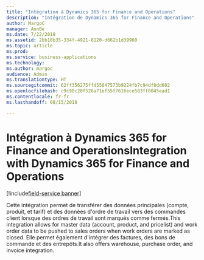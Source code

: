 ```yaml
---
title: "Intégration à Dynamics 365 for Finance and Operations"
description: "Intégration de Dynamics 365 for Finance and Operations"
author: MargoC
manager: AnnBe
ms.date: 7/22/2018
ms.assetid: 2bb18b35-334f-4921-8120-d662b1d39960
ms.topic: article
ms.prod: 
ms.service: business-applications
ms.technology: 
ms.author: margoc
audience: Admin
ms.translationtype: HT
ms.sourcegitcommit: 62ff356275ffd55047573b9224fb7c94df8dd602
ms.openlocfilehash: c9c98c20f526a71ef55f7616ece583ff8045ead1
ms.contentlocale: fr-fr
ms.lasthandoff: 08/15/2018

---
```

#  <a name="integration-with-dynamics-365-for-finance-and-operations"></a><span data-ttu-id="7d543-103">Intégration à Dynamics 365 for Finance and Operations</span><span class="sxs-lookup"><span data-stu-id="7d543-103">Integration with Dynamics 365 for Finance and Operations</span></span>

[!include[field-service banner](../../includes/field-service.md)]




<span data-ttu-id="7d543-104">Cette intégration permet de transférer des données principales (compte, produit, et tarif) et des données d'ordre de travail vers des commandes client lorsque des ordres de travail sont marqués comme fermés.</span><span class="sxs-lookup"><span data-stu-id="7d543-104">This integration allows for master data (account, product, and pricelist) and work order data to be pushed to sales orders when work orders are marked as closed.</span></span> <span data-ttu-id="7d543-105">Elle permet également d'intégrer des factures, des bons de commande et des entrepôts.</span><span class="sxs-lookup"><span data-stu-id="7d543-105">It also offers warehouse, purchase order, and invoice integration.</span></span>

